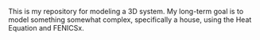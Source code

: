 This is my repository for modeling a 3D system. My long-term goal is to model something somewhat complex, specifically a house, using the Heat Equation and FENICSx.
